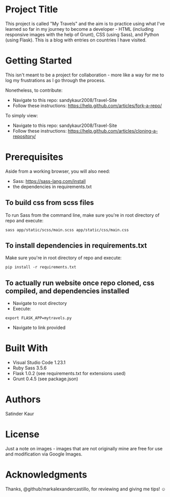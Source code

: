 # Project Title
This project is called "My Travels" and the aim is to practice using what I've learned so far in my journey to become a developer - HTML (including responsive images with the help of Grunt), CSS (using Sass), and Python (using Flask). This is a blog with entries on countries I have visited. 

# Getting Started
This isn't meant to be a project for collaboration - more like a way for me to log my frustrations as I go through the process. 

Nonetheless, to contribute:
- Navigate to this repo: sandykaur2008/Travel-Site
- Follow these instructions: https://help.github.com/articles/fork-a-repo/

To simply view: 
- Navigate to this repo: sandykaur2008/Travel-Site
- Follow these instructions: https://help.github.com/articles/cloning-a-repository/

# Prerequisites
Aside from a working browser, you will also need:

- Sass: https://sass-lang.com/install 
- the dependencies in requirements.txt 

## To build css from scss files

To run Sass from the command line, make sure you're in root directory of repo and execute:

```sass app/static/scss/main.scss app/static/css/main.css```

## To install dependencies in requirements.txt

Make sure you're in root directory of repo and execute:

```pip install -r requirements.txt```

## To actually run website once repo cloned, css compiled, and dependencies installed

- Navigate to root directory
- Execute: 

```export FLASK_APP=mytravels.py```

- Navigate to link provided 

# Built With
- Visual Studio Code 1.23.1
- Ruby Sass 3.5.6 
- Flask 1.0.2 (see requirements.txt for extensions used)
- Grunt 0.4.5 (see package.json)

# Authors
Satinder Kaur 

# License
Just a note on images - images that are not originally mine are free for use and modification via Google Images. 

# Acknowledgments
Thanks, @github/markalexandercastillo, for reviewing and giving me tips! :relaxed: 
